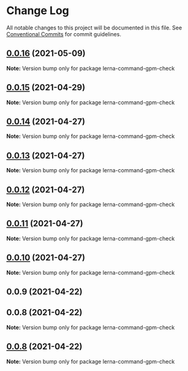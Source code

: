 # Change Log

All notable changes to this project will be documented in this file.
See [Conventional Commits](https://conventionalcommits.org) for commit guidelines.

## [0.0.16](https://github.com/imcuttle/lerna-commands/compare/lerna-command-gpm-check@0.0.15...lerna-command-gpm-check@0.0.16) (2021-05-09)

**Note:** Version bump only for package lerna-command-gpm-check

## [0.0.15](https://github.com/imcuttle/lerna-commands/compare/lerna-command-gpm-check@0.0.14...lerna-command-gpm-check@0.0.15) (2021-04-29)

**Note:** Version bump only for package lerna-command-gpm-check

## [0.0.14](https://github.com/imcuttle/lerna-commands/compare/lerna-command-gpm-check@0.0.13...lerna-command-gpm-check@0.0.14) (2021-04-27)

**Note:** Version bump only for package lerna-command-gpm-check

## [0.0.13](https://github.com/imcuttle/lerna-commands/compare/lerna-command-gpm-check@0.0.12...lerna-command-gpm-check@0.0.13) (2021-04-27)

**Note:** Version bump only for package lerna-command-gpm-check

## [0.0.12](https://github.com/imcuttle/lerna-commands/compare/lerna-command-gpm-check@0.0.11...lerna-command-gpm-check@0.0.12) (2021-04-27)

**Note:** Version bump only for package lerna-command-gpm-check

## [0.0.11](https://github.com/imcuttle/lerna-commands/compare/lerna-command-gpm-check@0.0.10...lerna-command-gpm-check@0.0.11) (2021-04-27)

**Note:** Version bump only for package lerna-command-gpm-check

## [0.0.10](https://github.com/imcuttle/lerna-commands/compare/lerna-command-gpm-check@0.0.9...lerna-command-gpm-check@0.0.10) (2021-04-27)

**Note:** Version bump only for package lerna-command-gpm-check

## 0.0.9 (2021-04-22)

## 0.0.8 (2021-04-22)

**Note:** Version bump only for package lerna-command-gpm-check

## [0.0.8](https://github.com/imcuttle/lerna-commands/compare/v0.0.6...v0.0.8) (2021-04-22)

**Note:** Version bump only for package lerna-command-gpm-check
